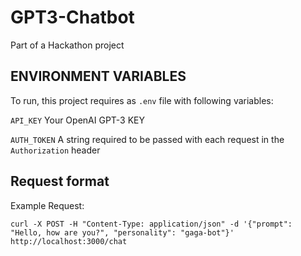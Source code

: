 # GPT3-Chatbot
Part of a Hackathon project

## ENVIRONMENT VARIABLES
To run, this project requires as `.env` file with following variables:

`API_KEY` Your OpenAI GPT-3 KEY

`AUTH_TOKEN` A string required to be passed with each request in the `Authorization` header

## Request format
Example Request:
```
curl -X POST -H "Content-Type: application/json" -d '{"prompt": "Hello, how are you?", "personality": "gaga-bot"}' http://localhost:3000/chat
```
